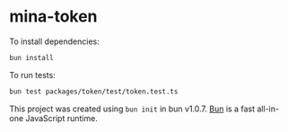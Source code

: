 # mina-token

To install dependencies:

```bash
bun install
```

To run tests:

```bash
bun test packages/token/test/token.test.ts
```

This project was created using `bun init` in bun v1.0.7. [Bun](https://bun.sh) is a fast all-in-one JavaScript runtime.

